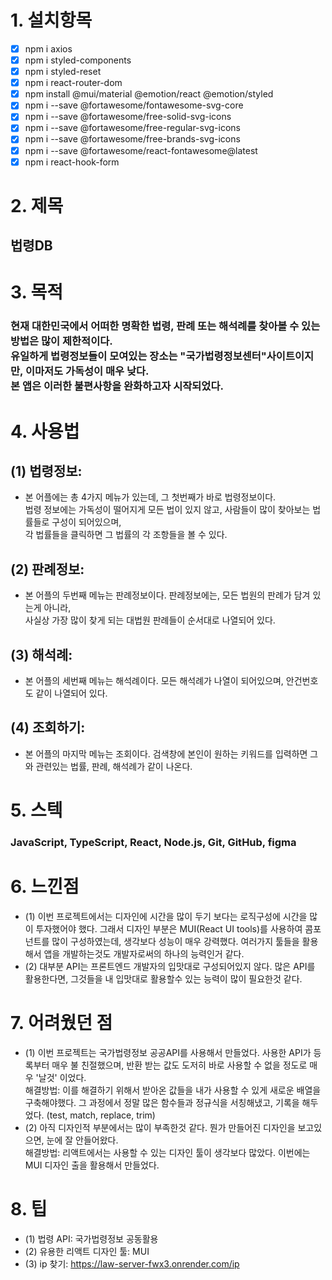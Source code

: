 # 1. 설치항목

- [X] npm i axios
- [X] npm i styled-components
- [X] npm i styled-reset
- [X] npm i react-router-dom
- [X] npm install @mui/material @emotion/react @emotion/styled
- [X] npm i --save @fortawesome/fontawesome-svg-core
- [X] npm i --save @fortawesome/free-solid-svg-icons
- [X] npm i --save @fortawesome/free-regular-svg-icons
- [X] npm i --save @fortawesome/free-brands-svg-icons
- [X] npm i --save @fortawesome/react-fontawesome@latest
- [X] npm i react-hook-form

# 2. 제목
## 법령DB

# 3. 목적
### 현재 대한민국에서 어떠한 명확한 법령, 판례 또는 해석례를 찾아볼 수 있는 방법은 많이 제한적이다.<br />유일하게 법령정보들이 모여있는 장소는 "국가법령정보센터"사이트이지만, 이마저도 가독성이 매우 낮다.<br />본 앱은 이러한 불편사항을 완화하고자 시작되었다.

# 4. 사용법<br />
## (1) 법령정보:
- 본 어플에는 총 4가지 메뉴가 있는데, 그 첫번째가 바로 법령정보이다.<br />법령 정보에는 가독성이 떨어지게 모든 법이 있지 않고, 사람들이 많이 찾아보는 법률들로 구성이 되어있으며,<br />각 법률들을 클릭하면 그 법률의 각 조항들을 볼 수 있다.
## (2) 판례정보:
- 본 어플의 두번째 메뉴는 판례정보이다. 판례정보에는, 모든 법원의 판례가 담겨 있는게 아니라,<br />사실상 가장 많이 찾게 되는 대법원 판례들이 순서대로 나열되어 있다.
## (3) 해석례:
- 본 어플의 세번째 메뉴는 해석례이다. 모든 해석례가 나열이 되어있으며, 안건번호도 같이 나열되어 있다.
## (4) 조회하기:
- 본 어플의 마지막 메뉴는 조회이다. 검색창에 본인이 원하는 키워드를 입력하면 그와 관련있는 법률, 판례, 해석례가 같이 나온다.

# 5. 스텍
### JavaScript, TypeScript, React, Node.js, Git, GitHub, figma

# 6. 느낀점
- (1) 이번 프로젝트에서는 디자인에 시간을 많이 두기 보다는 로직구성에 시간을 많이 투자했어야 했다. 그래서 디자인 부분은 MUI(React UI tools)를 사용하여 콤포넌트를 많이 구성하였는데, 생각보다 성능이 매우 강력했다. 여러가지 툴들을 활용해서 앱을 개발하는것도 개발자로써의 하나의 능력인거 같다.
- (2) 대부분 API는 프론트엔드 개발자의 입맛대로 구성되어있지 않다. 많은 API를 활용한다면, 그것들을 내 입맛대로 활용할수 있는 능력이 많이 필요한것 같다.

# 7. 어려웠던 점
- (1) 이번 프로젝트는 국가법령정보 공공API를 사용해서 만들었다. 사용한 API가 등록부터 매우 불 친절했으며, 반환 받는 값도 도저히 바로 사용할 수 없을 정도로 매우 '날것' 이었다.<br />해결방법: 이를 해결하기 위해서 받아온 값들을 내가 사용할 수 있게 새로운 배열을 구축해야했다. 그 과정에서 정말 많은 함수들과 정규식을 서칭해냈고, 기록을 해두었다. (test, match, replace, trim)
- (2) 아직 디자인적 부분에서는 많이 부족한것 같다. 뭔가 만들어진 디자인을 보고있으면, 눈에 잘 안들어왔다.<br />해결방법: 리액트에서는 사용할 수 있는 디자인 툴이 생각보다 많았다. 이번에는 MUI 디자인 출을 활용해서 만들었다.

# 8. 팁
- (1) 법령 API: 국가법령정보 공동활용
- (2) 유용한 리액트 디자인 툴: MUI
- (3) ip 찾기: https://law-server-fwx3.onrender.com/ip